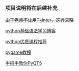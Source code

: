 ### 项目说明将在后续补充

~~[由于老师不让用Tkinter，这行忽略](https://blog.csdn.net/qq_48979387/article/details/125706562)~~

[python基础语法学习博客](https://blog.csdn.net/euffylee/article/details/129542688)

[python优质课程推荐](https://www.bilibili.com/video/BV1s3411G7yM/?spm_id_from=333.337.search-card.all.click&vd_source=921eada654978852ca851819f83a0806)

[pygame教程](https://blog.csdn.net/weixin_45568391/article/details/111562741)

[手把手教你PyQT5](https://blog.csdn.net/weixin_42475060/article/details/130327901)